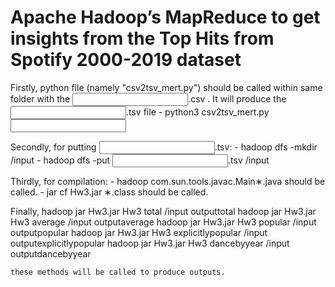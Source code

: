 # Apache Hadoop’s MapReduce to get insights from the Top Hits from Spotify 2000-2019 dataset

Firstly, 
    python file (namely "csv2tsv_mert.py") should be called within same folder with the <input filename>.csv . It will produce the <input filename>.tsv file
        - python3 csv2tsv_mert.py <input filename>

Secondly,
    for putting <input filename>.tsv:
        - hadoop dfs -mkdir /input
        - hadoop dfs -put <input filename>.tsv /input

Thirdly,
    for compilation:
        - hadoop com.sun.tools.javac.Main∗.java       should be called.
        - jar cf Hw3.jar ∗.class                      should be called.

Finally,
    hadoop jar Hw3.jar Hw3 total /input outputtotal
    hadoop jar Hw3.jar Hw3 average /input outputaverage
    hadoop jar Hw3.jar Hw3 popular /input outputpopular
    hadoop jar Hw3.jar Hw3 explicitlypopular /input outputexplicitlypopular
    hadoop jar Hw3.jar Hw3 dancebyyear /input outputdancebyyear
    
    these methods will be called to produce outputs.
